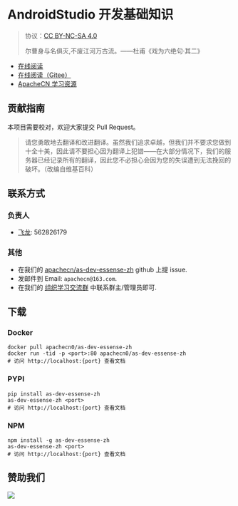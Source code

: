 # AndroidStudio 开发基础知识

> 协议：[CC BY-NC-SA 4.0](http://creativecommons.org/licenses/by-nc-sa/4.0/)
> 
> 尔曹身与名俱灭,不废江河万古流。——杜甫《戏为六绝句·其二》

* [在线阅读](https://asde.apachecn.org)
* [在线阅读（Gitee）](https://apachecn.gitee.io/doc-template/)
* [ApacheCN 学习资源](http://docs.apachecn.org/)

## 贡献指南

本项目需要校对，欢迎大家提交 Pull Request。

> 请您勇敢地去翻译和改进翻译。虽然我们追求卓越，但我们并不要求您做到十全十美，因此请不要担心因为翻译上犯错——在大部分情况下，我们的服务器已经记录所有的翻译，因此您不必担心会因为您的失误遭到无法挽回的破坏。（改编自维基百科）

## 联系方式

### 负责人

* [飞龙](https://github.com/wizardforcel): 562826179

### 其他

*   在我们的 [apachecn/as-dev-essense-zh](https://github.com/apachecn/as-dev-essense-zh) github 上提 issue.
*   发邮件到 Email: `apachecn@163.com`.
*   在我们的 [组织学习交流群](https://www.apachecn.org/#/docs/join) 中联系群主/管理员即可.

## 下载

### Docker

```
docker pull apachecn0/as-dev-essense-zh
docker run -tid -p <port>:80 apachecn0/as-dev-essense-zh
# 访问 http://localhost:{port} 查看文档
```

### PYPI

```
pip install as-dev-essense-zh
as-dev-essense-zh <port>
# 访问 http://localhost:{port} 查看文档
```

### NPM

```
npm install -g as-dev-essense-zh
as-dev-essense-zh <port>
# 访问 http://localhost:{port} 查看文档
```

## 赞助我们

![](http://data.apachecn.org/img/about/donate.jpg)
